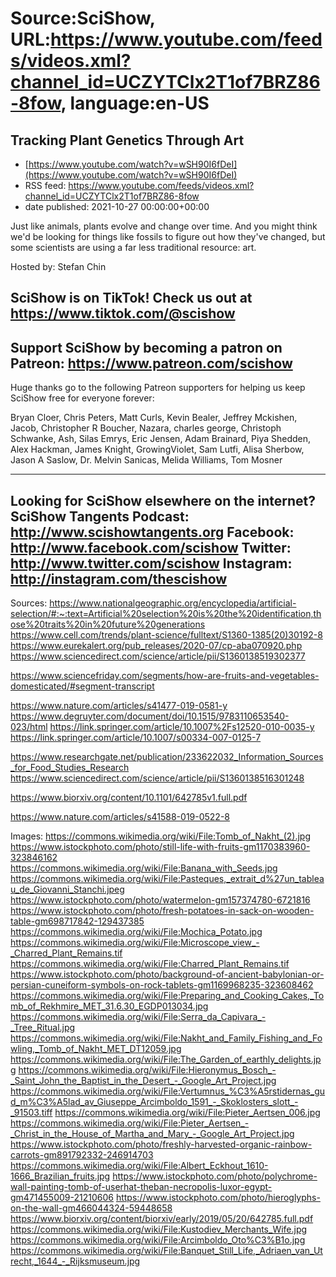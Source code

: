 # Source:SciShow, URL:https://www.youtube.com/feeds/videos.xml?channel_id=UCZYTClx2T1of7BRZ86-8fow, language:en-US

## Tracking Plant Genetics Through Art
 - [https://www.youtube.com/watch?v=wSH90I6fDeI](https://www.youtube.com/watch?v=wSH90I6fDeI)
 - RSS feed: https://www.youtube.com/feeds/videos.xml?channel_id=UCZYTClx2T1of7BRZ86-8fow
 - date published: 2021-10-27 00:00:00+00:00

Just like animals, plants evolve and change over time. And you might think we'd be looking for things like fossils to figure out how they've changed, but some scientists are using a far less traditional resource: art.

Hosted by: Stefan Chin

SciShow is on TikTok!  Check us out at https://www.tiktok.com/@scishow 
----------
Support SciShow by becoming a patron on Patreon: https://www.patreon.com/scishow
----------
Huge thanks go to the following Patreon supporters for helping us keep SciShow free for everyone forever:

Bryan Cloer, Chris Peters, Matt Curls, Kevin Bealer, Jeffrey Mckishen, Jacob, Christopher R Boucher, Nazara, charles george, Christoph Schwanke, Ash, Silas Emrys, Eric Jensen, Adam Brainard, Piya Shedden, Alex Hackman, James Knight, GrowingViolet, Sam Lutfi, Alisa Sherbow, Jason A Saslow, Dr. Melvin Sanicas, Melida Williams, Tom Mosner

----------
Looking for SciShow elsewhere on the internet?
SciShow Tangents Podcast: http://www.scishowtangents.org
Facebook: http://www.facebook.com/scishow
Twitter: http://www.twitter.com/scishow
Instagram: http://instagram.com/thescishow
----------
Sources:
https://www.nationalgeographic.org/encyclopedia/artificial-selection/#:~:text=Artificial%20selection%20is%20the%20identification,those%20traits%20in%20future%20generations
https://www.cell.com/trends/plant-science/fulltext/S1360-1385(20)30192-8
https://www.eurekalert.org/pub_releases/2020-07/cp-aba070920.php
https://www.sciencedirect.com/science/article/pii/S1360138519302377

https://www.sciencefriday.com/segments/how-are-fruits-and-vegetables-domesticated/#segment-transcript

https://www.nature.com/articles/s41477-019-0581-y
https://www.degruyter.com/document/doi/10.1515/9783110653540-023/html
https://link.springer.com/article/10.1007%2Fs12520-010-0035-y
https://link.springer.com/article/10.1007/s00334-007-0125-7

https://www.researchgate.net/publication/233622032_Information_Sources_for_Food_Studies_Research
https://www.sciencedirect.com/science/article/pii/S1360138516301248

https://www.biorxiv.org/content/10.1101/642785v1.full.pdf

https://www.nature.com/articles/s41588-019-0522-8

Images:
https://commons.wikimedia.org/wiki/File:Tomb_of_Nakht_(2).jpg
https://www.istockphoto.com/photo/still-life-with-fruits-gm1170383960-323846162
https://commons.wikimedia.org/wiki/File:Banana_with_Seeds.jpg
https://commons.wikimedia.org/wiki/File:Pasteques,_extrait_d%27un_tableau_de_Giovanni_Stanchi.jpeg
https://www.istockphoto.com/photo/watermelon-gm157374780-6721816
https://www.istockphoto.com/photo/fresh-potatoes-in-sack-on-wooden-table-gm698717842-129437385
https://commons.wikimedia.org/wiki/File:Mochica_Potato.jpg
https://commons.wikimedia.org/wiki/File:Microscope_view_-_Charred_Plant_Remains.tif
https://commons.wikimedia.org/wiki/File:Charred_Plant_Remains.tif
https://www.istockphoto.com/photo/background-of-ancient-babylonian-or-persian-cuneiform-symbols-on-rock-tablets-gm1169968235-323608462
https://commons.wikimedia.org/wiki/File:Preparing_and_Cooking_Cakes,_Tomb_of_Rekhmire_MET_31.6.30_EGDP013034.jpg
https://commons.wikimedia.org/wiki/File:Serra_da_Capivara_-_Tree_Ritual.jpg
https://commons.wikimedia.org/wiki/File:Nakht_and_Family_Fishing_and_Fowling,_Tomb_of_Nakht_MET_DT12059.jpg
https://commons.wikimedia.org/wiki/File:The_Garden_of_earthly_delights.jpg
https://commons.wikimedia.org/wiki/File:Hieronymus_Bosch_-_Saint_John_the_Baptist_in_the_Desert_-_Google_Art_Project.jpg
https://commons.wikimedia.org/wiki/File:Vertumnus_%C3%A5rstidernas_gud_m%C3%A5lad_av_Giuseppe_Arcimboldo_1591_-_Skoklosters_slott_-_91503.tiff
https://commons.wikimedia.org/wiki/File:Pieter_Aertsen_006.jpg
https://commons.wikimedia.org/wiki/File:Pieter_Aertsen_-_Christ_in_the_House_of_Martha_and_Mary_-_Google_Art_Project.jpg
https://www.istockphoto.com/photo/freshly-harvested-organic-rainbow-carrots-gm891792332-246914703
https://commons.wikimedia.org/wiki/File:Albert_Eckhout_1610-1666_Brazilian_fruits.jpg
https://www.istockphoto.com/photo/polychrome-wall-painting-tomb-of-userhat-theban-necropolis-luxor-egypt-gm471455009-21210606
https://www.istockphoto.com/photo/hieroglyphs-on-the-wall-gm466044324-59448658
https://www.biorxiv.org/content/biorxiv/early/2019/05/20/642785.full.pdf
https://commons.wikimedia.org/wiki/File:Kustodiev_Merchants_Wife.jpg
https://commons.wikimedia.org/wiki/File:Arcimboldo_Oto%C3%B1o.jpg
https://commons.wikimedia.org/wiki/File:Banquet_Still_Life,_Adriaen_van_Utrecht,_1644_-_Rijksmuseum.jpg


